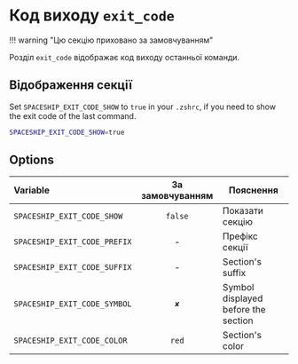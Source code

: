 # Код виходу `exit_code`

!!! warning "Цю секцію приховано за замовчуванням"

Розділ `exit_code` відображає код виходу останньої команди.

## Відображення секції

Set `SPACESHIP_EXIT_CODE_SHOW` to `true` in your `.zshrc`, if you need to show the exit code of the last command.

```zsh title=".zshrc"
SPACESHIP_EXIT_CODE_SHOW=true
```

## Options

| Variable                     | За замовчуванням | Пояснення                           |
|:---------------------------- |:----------------:| ----------------------------------- |
| `SPACESHIP_EXIT_CODE_SHOW`   |     `false`      | Показати секцію                     |
| `SPACESHIP_EXIT_CODE_PREFIX` |        -         | Префікс секції                      |
| `SPACESHIP_EXIT_CODE_SUFFIX` |        -         | Section's suffix                    |
| `SPACESHIP_EXIT_CODE_SYMBOL` |       `✘`        | Symbol displayed before the section |
| `SPACESHIP_EXIT_CODE_COLOR`  |      `red`       | Section's color                     |
